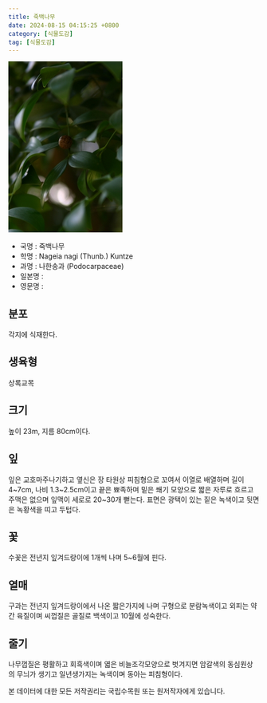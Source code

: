 ```yaml
---
title: 죽백나무
date: 2024-08-15 04:15:25 +0800
category: [식물도감]
tag: [식물도감]
---
```




![죽백나무](/assets/img/fileUpload/plants/basic/Podocarpaceae/Podocarpus/18585/18585_2_th2.JPG)
- 국명 : 죽백나무
- 학명 : Nageia nagi (Thunb.) Kuntze
- 과명 : 나한송과 (Podocarpaceae)
- 일본명 : 
- 영문명 : 


## 분포
각지에 식재한다.
## 생육형
상록교목
## 크기
높이 23m, 지름 80cm이다.
## 잎
잎은 교호마주나기하고 옆신은 장 타원상 피침형으로 꼬여서 이열로 배열하며 길이 4~7cm, 나비 1.3~2.5cm이고 끝은 뾰족하며 밑은 쐐기 모양으로 짧은 자루로 흐르고 주맥은 없으며 잎맥이 세로로 20~30개 뻗는다. 표면은 광택이 있는 짙은 녹색이고 뒷면은 녹황색을 띠고 두텁다.
## 꽃
수꽃은 전년지 잎겨드랑이에 1개씩 나며 5~6월에 핀다.
## 열매
구과는 전년지 잎겨드랑이에서 나온 짧은가지에 나며 구형으로 분람녹색이고 외피는 약간 육질이며 씨껍질은 골질로 백색이고 10월에 성숙한다.
## 줄기
나무껍질은 평활하고 회흑색이며 엷은 비늘조각모양으로 벗겨지면 암갈색의 동심원상의 무늬가 생기고 일년생가지는 녹색이며 동아는 피침형이다.






본 데이터에 대한 모든 저작권리는 국립수목원 또는 원저작자에게 있습니다.
